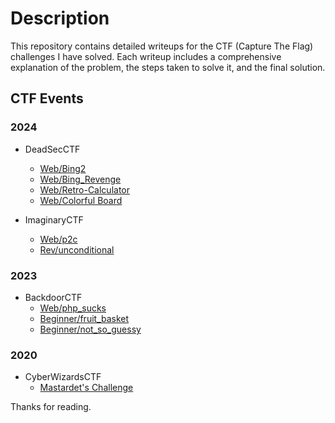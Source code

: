 # Description

This repository contains detailed writeups for the CTF (Capture The Flag) challenges I have solved. Each writeup includes a comprehensive explanation of the problem, the steps taken to solve it, and the final solution.

## CTF Events

### 2024

- DeadSecCTF
  - [Web/Bing2](./2024/deadsecCTF/web/bing2)
  - [Web/Bing_Revenge](./2024/deadsecCTF/web/bing_revenge)
  - [Web/Retro-Calculator](./2024/deadsecCTF/web/retro_calculator)
  - [Web/Colorful Board](./2024/deadsecCTF/web/colorful_board)

- ImaginaryCTF
  - [Web/p2c](./2024/imaginaryCTF/web/p2c)
  - [Rev/unconditional](./2024/imaginaryCTF/rev/unconditional)

### 2023

- BackdoorCTF
  - [Web/php_sucks](./2023/Backdoor_CTF/Web/php_sucks)
  - [Beginner/fruit_basket](./2023/Backdoor_CTF/Beginner/fruit_basket)
  - [Beginner/not_so_guessy](./2023/Backdoor_CTF/Beginner/not_so_guessy)

### 2020

- CyberWizardsCTF
  - [Mastardet's Challenge](./2020/cyberWizardsCTF/mastardetsChallenge)


Thanks for reading.
